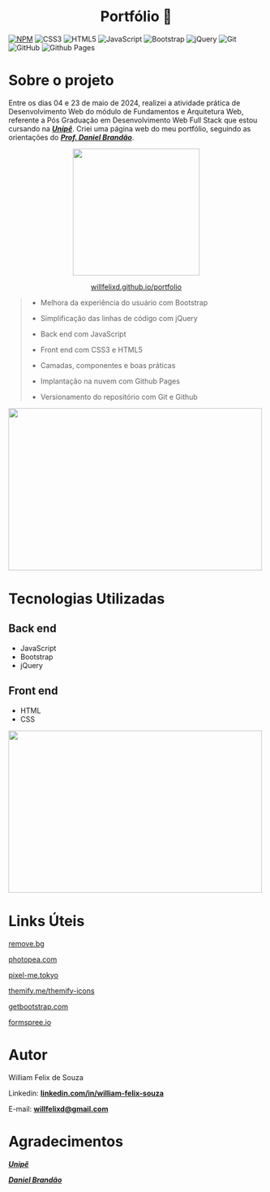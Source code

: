 <div>
  <h1 align="center">
    Portfólio 💼
  </h1>
</div>

[![NPM](https://img.shields.io/github/license/willfelixd/dsmeta)](https://github.com/willfelixd/portfolio/blob/main/LICENSE) 
![CSS3](https://img.shields.io/badge/css3-%231572B6.svg?style=for-the-badge&logo=css3&logoColor=white)
![HTML5](https://img.shields.io/badge/html5-%23E34F26.svg?style=for-the-badge&logo=html5&logoColor=white)
![JavaScript](https://img.shields.io/badge/javascript-%23323330.svg?style=for-the-badge&logo=javascript&logoColor=%23F7DF1E)
![Bootstrap](https://img.shields.io/badge/bootstrap-%238511FA.svg?style=for-the-badge&logo=bootstrap&logoColor=white)
![jQuery](https://img.shields.io/badge/jquery-%230769AD.svg?style=for-the-badge&logo=jquery&logoColor=white)
![Git](https://img.shields.io/badge/git-%23F05033.svg?style=for-the-badge&logo=git&logoColor=white)
![GitHub](https://img.shields.io/badge/github-%23121011.svg?style=for-the-badge&logo=github&logoColor=white)
![Github Pages](https://img.shields.io/badge/github%20pages-121013?style=for-the-badge&logo=github&logoColor=white)

# Sobre o projeto

Entre os dias 04 e 23 de maio de 2024, realizei a atividade prática de Desenvolvimento Web do módulo de Fundamentos e Arquitetura Web, referente a Pós Graduação em Desenvolvimento Web Full Stack que estou cursando na **_[Unipê](https://www.unipe.edu.br/)_**. Criei uma página web do meu portfólio, seguindo as orientações do **_[Prof. Daniel Brandão](https://www.instagram.com/ProfDanielBrandao/)_**.

<p align="center">
  <img width="250" height="250" src="https://github.com/willfelixd/portfolio/blob/main/assets/imgs/qrcode.png" >
</p>

<p align="center">
  <a href="https://willfelixd.github.io/portfolio/">willfelixd.github.io/portfolio</a>
</p>

> - Melhora da experiência do usuário com Bootstrap
>
> - Simplificação das linhas de código com jQuery
>
> - Back end com JavaScript
>
> - Front end com CSS3 e HTML5
>
> - Camadas, componentes e boas práticas
>
> - Implantação na nuvem com Github Pages
>
> - Versionamento do repositório com Git e Github

<p align="left">
  <img width="500" height="320" src="https://github.com/willfelixd/portfolio/blob/main/assets/imgs/home.png">
</p>

# Tecnologias Utilizadas

## Back end
 - JavaScript
 - Bootstrap
 - jQuery

## Front end
 - HTML
 - CSS

<p align="left">
  <img width="500" height="320" src="https://github.com/willfelixd/portfolio/blob/main/assets/imgs/contatos.png">
</p>

# Links Úteis

[remove.bg](https://www.remove.bg/pt-br)

[photopea.com](https://www.photopea.com/)

[pixel-me.tokyo](https://pixel-me.tokyo/en/)

[themify.me/themify-icons](https://themify.me/themify-icons)

[getbootstrap.com](https://getbootstrap.com/)

[formspree.io](https://formspree.io/)

# Autor

William Felix de Souza

Linkedin: **[linkedin.com/in/william-felix-souza](https://www.linkedin.com/in/william-felix-souza/)**

E-mail: **[willfelixd@gmail.com](willfelixd@gmail.com)**

# Agradecimentos

**_[Unipê](https://www.unipe.edu.br/)_**

**_[Daniel Brandão](https://www.instagram.com/ProfDanielBrandao/)_**


